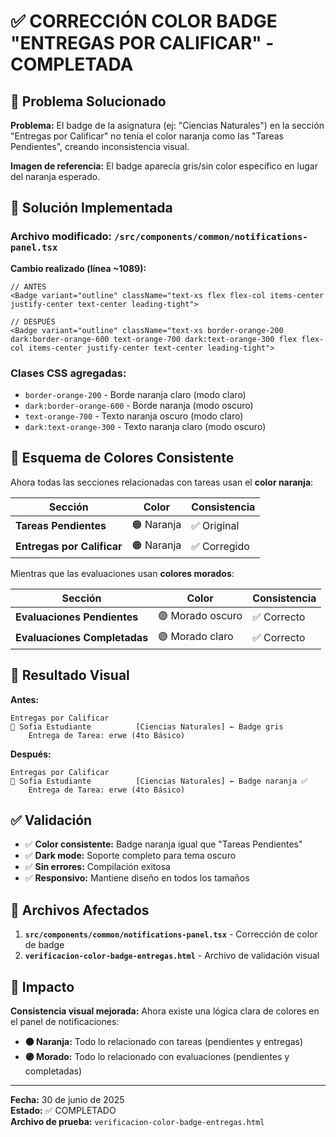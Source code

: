 # ✅ CORRECCIÓN COLOR BADGE "ENTREGAS POR CALIFICAR" - COMPLETADA

## 🎯 Problema Solucionado

**Problema:** El badge de la asignatura (ej: "Ciencias Naturales") en la sección "Entregas por Calificar" no tenía el color naranja como las "Tareas Pendientes", creando inconsistencia visual.

**Imagen de referencia:** El badge aparecía gris/sin color específico en lugar del naranja esperado.

## 🔧 Solución Implementada

### **Archivo modificado:** `/src/components/common/notifications-panel.tsx`

**Cambio realizado (línea ~1089):**

```tsx
// ANTES
<Badge variant="outline" className="text-xs flex flex-col items-center justify-center text-center leading-tight">

// DESPUÉS  
<Badge variant="outline" className="text-xs border-orange-200 dark:border-orange-600 text-orange-700 dark:text-orange-300 flex flex-col items-center justify-center text-center leading-tight">
```

### **Clases CSS agregadas:**
- `border-orange-200` - Borde naranja claro (modo claro)
- `dark:border-orange-600` - Borde naranja (modo oscuro)
- `text-orange-700` - Texto naranja oscuro (modo claro)
- `dark:text-orange-300` - Texto naranja claro (modo oscuro)

## 🎨 Esquema de Colores Consistente

Ahora todas las secciones relacionadas con tareas usan el **color naranja**:

| Sección | Color | Consistencia |
|---------|-------|--------------|
| **Tareas Pendientes** | 🟠 Naranja | ✅ Original |
| **Entregas por Calificar** | 🟠 Naranja | ✅ Corregido |

Mientras que las evaluaciones usan **colores morados**:

| Sección | Color | Consistencia |
|---------|-------|--------------|
| **Evaluaciones Pendientes** | 🟣 Morado oscuro | ✅ Correcto |
| **Evaluaciones Completadas** | 🟣 Morado claro | ✅ Correcto |

## 📱 Resultado Visual

**Antes:**
```
Entregas por Calificar
👤 Sofia Estudiante          [Ciencias Naturales] ← Badge gris
    Entrega de Tarea: erwe (4to Básico)
```

**Después:**
```
Entregas por Calificar  
👤 Sofia Estudiante          [Ciencias Naturales] ← Badge naranja ✅
    Entrega de Tarea: erwe (4to Básico)
```

## ✅ Validación

- ✅ **Color consistente:** Badge naranja igual que "Tareas Pendientes"
- ✅ **Dark mode:** Soporte completo para tema oscuro
- ✅ **Sin errores:** Compilación exitosa
- ✅ **Responsivo:** Mantiene diseño en todos los tamaños

## 📁 Archivos Afectados

1. **`src/components/common/notifications-panel.tsx`** - Corrección de color de badge
2. **`verificacion-color-badge-entregas.html`** - Archivo de validación visual

## 🎯 Impacto

**Consistencia visual mejorada:** Ahora existe una lógica clara de colores en el panel de notificaciones:
- **🟠 Naranja:** Todo lo relacionado con tareas (pendientes y entregas)
- **🟣 Morado:** Todo lo relacionado con evaluaciones (pendientes y completadas)

---

**Fecha:** 30 de junio de 2025  
**Estado:** ✅ COMPLETADO  
**Archivo de prueba:** `verificacion-color-badge-entregas.html`
